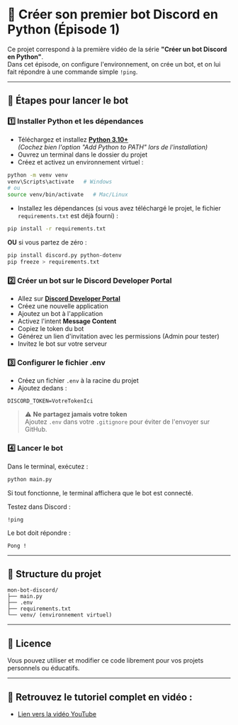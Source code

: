 # 🤖 Créer son premier bot Discord en Python (Épisode 1)

Ce projet correspond à la première vidéo de la série **"Créer un bot Discord en Python"**.  
Dans cet épisode, on configure l'environnement, on crée un bot, et on lui fait répondre à une commande simple `!ping`.

---

## 🚀 Étapes pour lancer le bot

### 1️⃣ Installer Python et les dépendances

- Téléchargez et installez **[Python 3.10+](https://www.python.org/downloads/)**  
   _(Cochez bien l'option "Add Python to PATH" lors de l'installation)_
- Ouvrez un terminal dans le dossier du projet
- Créez et activez un environnement virtuel :

```bash
python -m venv venv
venv\Scripts\activate   # Windows
# ou
source venv/bin/activate   # Mac/Linux
```

- Installez les dépendances (si vous avez téléchargé le projet, le fichier `requirements.txt` est déjà fourni) :

```bash
pip install -r requirements.txt
```

**OU** si vous partez de zéro :

```bash
pip install discord.py python-dotenv
pip freeze > requirements.txt
```

### 2️⃣ Créer un bot sur le Discord Developer Portal

- Allez sur **[Discord Developer Portal](https://discord.com/developers/applications)**
- Créez une nouvelle application
- Ajoutez un bot à l'application
- Activez l'intent **Message Content**
- Copiez le token du bot
- Générez un lien d'invitation avec les permissions (Admin pour tester)
- Invitez le bot sur votre serveur

### 3️⃣ Configurer le fichier .env

- Créez un fichier `.env` à la racine du projet
- Ajoutez dedans :

```env
DISCORD_TOKEN=VotreTokenIci
```

> ⚠️ **Ne partagez jamais votre token**  
> Ajoutez `.env` dans votre `.gitignore` pour éviter de l'envoyer sur GitHub.

### 4️⃣ Lancer le bot

Dans le terminal, exécutez :

```bash
python main.py
```

Si tout fonctionne, le terminal affichera que le bot est connecté.

Testez dans Discord :

```
!ping
```

Le bot doit répondre :

```
Pong !
```

---

## 📂 Structure du projet

```
mon-bot-discord/
├── main.py
├── .env
├── requirements.txt
└── venv/ (environnement virtuel)
```

---

## 📜 Licence

Vous pouvez utiliser et modifier ce code librement pour vos projets personnels ou éducatifs.

---

## 🎥 Retrouvez le tutoriel complet en vidéo :

- [Lien vers la vidéo YouTube](https://youtu.be/waGZoqe4cZU)
